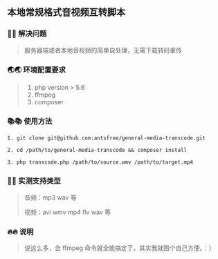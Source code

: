 ## 本地常规格式音视频互转脚本

### 🚀🚀 解决问题

> 服务器端或者本地音视频的简单自处理，无需下载转码重传

### 🌏🌏 环境配置要求

> 1. php version > 5.6
> 2. ffmpeg
> 3. composer

### 📚📚 使用方法

```
1. git clone git@github.com:antsfree/general-media-transcode.git

2. cd /path/to/general-media-transcode && composer install

3. php transcode.php /path/to/source.wmv /path/to/target.mp4
```

### 🌲🌲 实测支持类型

> 音频：mp3 wav 等
> 
> 视频：avi wmv mp4 flv wav 等

### 🔥🔥 说明

> 说这么多，会 ffmpeg 命令就全能搞定了，其实我就图个自己方便。：）

